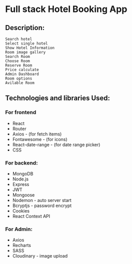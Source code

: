 # Full stack Hotel Booking App

## Description:

```
Search hotel 
Select single hotel
Show Hotel Information
Room image gallery
Search Room
Choose Room
Reserve Room
Price calculate
Admin Dashboard
Room options
Avilable Room
```




## Technologies and libraries Used:

### For frontend
- React
- Router
- Axios - (for fetch items)
- Fontawesome - (for icons)
- React-date-range - (for date range picker)
- CSS


### For backend:

- MongoDB
- Node.js
- Express
- JWT
- Mongoose
- Nodemon - auto server start
- Bcryptjs - password encrypt
- Cookies
- React Context API

### For Admin: 

- Axios
- Recharts
- SASS
- Cloudinary - image upload

